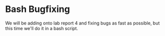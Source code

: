 # Bash Bugfixing
We will be adding onto lab report 4 and fixing bugs as fast as possible, but this time we'll do it in a bash script.
